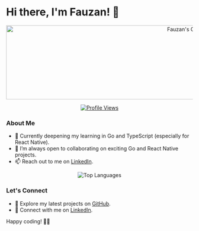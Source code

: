 # Hi there, I'm Fauzan! 👋

<a href="https://github.com/anuraghazra/github-readme-stats">
  <p align="center">
    <img src="https://github-readme-stats.vercel.app/api?username=takamanu&show_icons=true&theme=tokyonight" height="200" width="1000" alt="Fauzan's GitHub Stats">
  </p>
</a>

<p align="center">
  <a href="https://komarev.com/ghpvc">
    <img src="https://komarev.com/ghpvc/?username=takamanu&label=Profile%20views&color=0e75b6&style=flat" alt="Profile Views">
  </a>
</p>

### About Me
- 🌱 Currently deepening my learning in Go and TypeScript (especially for React Native).
- 👯 I’m always open to collaborating on exciting Go and React Native projects.
- 📫 Reach out to me on [LinkedIn](https://www.linkedin.com/in/fauzan-ali-vijsma-720704b2).

<p align="center">
  <img src="https://github-readme-stats.vercel.app/api/top-langs?username=takamanu&show_icons=true&locale=en&layout=compact&theme=tokyonight" href="https://github.com/anuraghazra/github-readme-stats" alt="Top Languages">
</p>

### Let's Connect
- 🚀 Explore my latest projects on [GitHub](https://github.com/takamanu).
- 💬 Connect with me on [LinkedIn](https://www.linkedin.com/in/fauzan-ali-vijsma-720704b2).
<!--- 🌐 Visit my [Portfolio](https://yourportfolio.com) for more about me and my work.-->

Happy coding! 🚀✨

<!--
**takamanu/takamanu** is a ✨ _special_ ✨ repository because its `README.md` (this file) appears on your GitHub profile.

Here are some ideas to get you started:

- 🔭 I’m currently working on ...
- 😄 Pronouns: ...
- ⚡ Fun fact: ...
- 💬 Ask me about anything

-->
